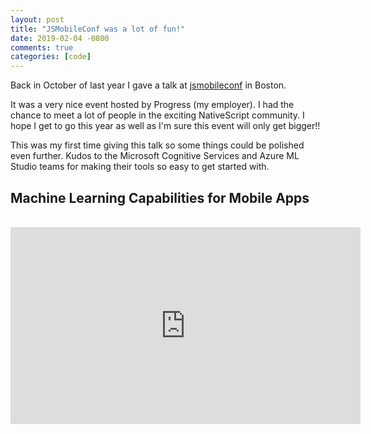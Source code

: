 ```yaml
---
layout: post
title: "JSMobileConf was a lot of fun!"
date: 2019-02-04 -0800
comments: true
categories: [code]
---
```


Back in October of last year I gave a talk at [jsmobileconf](https://jsmobileconf.com/) in Boston.

It was a very nice event hosted by Progress (my employer). I had the chance to meet a lot of people in the exciting NativeScript community.
I hope I get to go this year as well as I'm sure this event will only get bigger!!

This was my first time giving this talk so some things could be polished even further.
Kudos to the Microsoft Cognitive Services and Azure ML Studio teams for making their tools so easy to get started with.

## Machine Learning Capabilities for Mobile Apps

<br>
<iframe width="560" height="315" src="https://www.youtube.com/embed/LL_wUgL73o8" frameborder="0" allow="accelerometer; autoplay; encrypted-media; gyroscope; picture-in-picture" allowfullscreen></iframe>